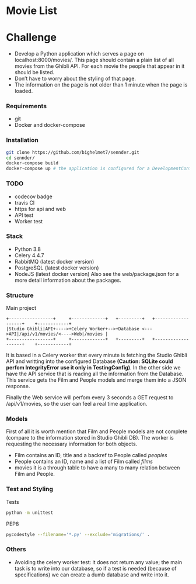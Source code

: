 # Movie List

# Challenge

- Develop a Python application which serves a page on localhost:8000/movies/. This page should contain a plain list of all movies from the Ghibli API. For each movie the people that appear in it should be listed.
- Don’t have to worry about the styling of that page.
- The information on the page is not older than 1 minute when the page is loaded.

### Requirements

- git
- Docker and docker-compose

### Installation

```bash
git clone https://github.com/bighelmet7/sennder.git
cd sennder/
docker-compose build
docker-compose up # the application is configured for a DevelopmentConfig environment.
```

### TODO

- codecov badge
- travis CI
- https for api and web
- API test
- Worker test

### Stack

- Python 3.8
- Celery 4.4.7
- RabbitMQ (latest docker version)
- PostgreSQL (latest docker version)
- NodeJS (latest docker version) Also see the web/package.json for a more detail information about the packages.

### Structure
Main project
```text
+-----------------+     +-------------+   +---------+   +-------------------+    +------------+
|Studio Ghibli|API+---->+Celery Worker+-->+Database <--->API|/api/v1/movies/<---->Web|/movies |
+-----------------+     +-------------+   +---------+   +-------------------+    +------------+
```
It is based in a Celery worker that every minute is fetching the Studio Ghibli API and writting into the configured Database **(Caution: SQLite could perfom IntegrityError use it only in TestingConfig)**. In the other side we have the API service that is reading all the information from the Database. This service gets the Film and People models and merge them into a JSON response.

Finally the Web service will perfom every 3 seconds a GET request to /api/v1/movies, so the user can feel a real time application.

### Models

First of all it is worth mention that Film and People models are not complete (compare to the information stored in Studio Ghibli DB). The worker is requesting the necessary information for both objects.

- Film contains an ID, title and a backref to People called _peoples_
- People contains an ID, name and a list of Film called _films_
- movies it is a through table to have a many to many relation between Film and People.

### Test and Styling
Tests
```bash
python -m unittest
```

PEP8
```bash
pycodestyle --filename='*.py' --exclude='migrations/' .
```

### Others

- Avoiding the celery worker test: it does not return any value; the main task is to write into our database, so if a test is needed (because of specifications) we can create a dumb database and write into it.
